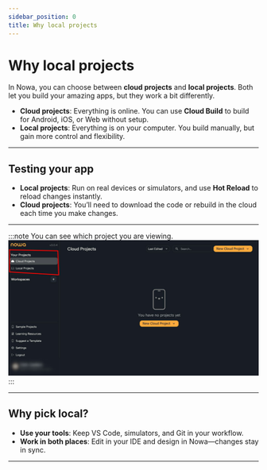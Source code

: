 ```yaml
---
sidebar_position: 0
title: Why local projects
---
```


# Why local projects

In Nowa, you can choose between **cloud projects** and **local projects**. Both let you build your amazing apps, but they work a bit differently.  

- **Cloud projects**: Everything is online. You can use **Cloud Build** to build for Android, iOS, or Web without setup.  
- **Local projects**: Everything is on your computer. You build manually, but gain more control and flexibility.  

---

## Testing your app

- **Local projects**: Run on real devices or simulators, and use **Hot Reload** to reload changes instantly.  
- **Cloud projects**: You’ll need to download the code or rebuild in the cloud each time you make changes.  

---

:::note You can see which project you are viewing.
![](/img/checkprojectlocalorcloud.jpg)
:::

---

## Why pick local?

- **Use your tools**: Keep VS Code, simulators, and Git in your workflow.  
- **Work in both places**: Edit in your IDE and design in Nowa—changes stay in sync.  

---